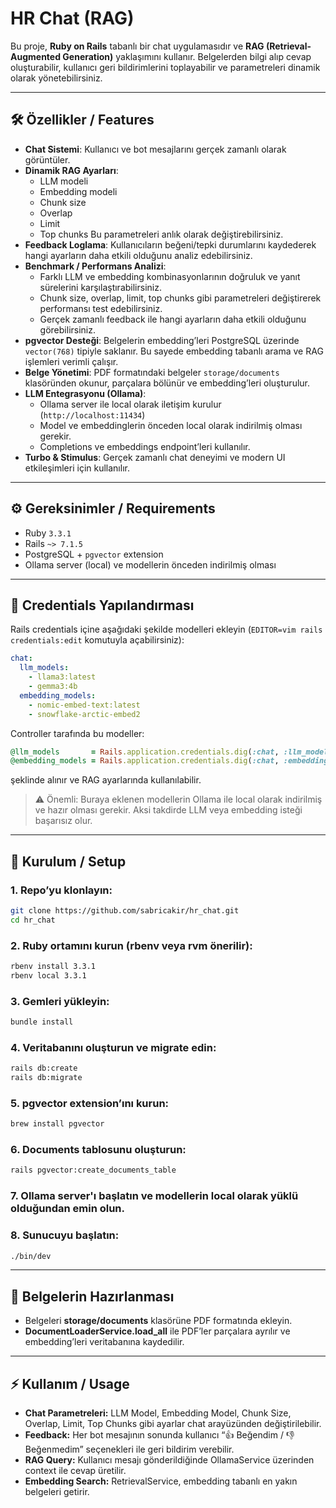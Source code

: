 # HR Chat (RAG)

Bu proje, **Ruby on Rails** tabanlı bir chat uygulamasıdır ve **RAG (Retrieval-Augmented Generation)** yaklaşımını kullanır. Belgelerden bilgi alıp cevap oluşturabilir, kullanıcı geri bildirimlerini toplayabilir ve parametreleri dinamik olarak yönetebilirsiniz.

---

## 🛠️ Özellikler / Features

- **Chat Sistemi**: Kullanıcı ve bot mesajlarını gerçek zamanlı olarak görüntüler.
- **Dinamik RAG Ayarları**:
  - LLM modeli
  - Embedding modeli
  - Chunk size
  - Overlap
  - Limit
  - Top chunks
  Bu parametreleri anlık olarak değiştirebilirsiniz.
- **Feedback Loglama**: Kullanıcıların beğeni/tepki durumlarını kaydederek hangi ayarların daha etkili olduğunu analiz edebilirsiniz.
- **Benchmark / Performans Analizi**:
  - Farklı LLM ve embedding kombinasyonlarının doğruluk ve yanıt sürelerini karşılaştırabilirsiniz.
  - Chunk size, overlap, limit, top chunks gibi parametreleri değiştirerek performansı test edebilirsiniz.
  - Gerçek zamanlı feedback ile hangi ayarların daha etkili olduğunu görebilirsiniz.
- **pgvector Desteği**:
  Belgelerin embedding’leri PostgreSQL üzerinde `vector(768)` tipiyle saklanır. Bu sayede embedding tabanlı arama ve RAG işlemleri verimli çalışır.
- **Belge Yönetimi**: PDF formatındaki belgeler `storage/documents` klasöründen okunur, parçalara bölünür ve embedding’leri oluşturulur.
- **LLM Entegrasyonu (Ollama)**:
  - Ollama server ile local olarak iletişim kurulur (`http://localhost:11434`)
  - Model ve embeddinglerin önceden local olarak indirilmiş olması gerekir.
  - Completions ve embeddings endpoint’leri kullanılır.
- **Turbo & Stimulus**: Gerçek zamanlı chat deneyimi ve modern UI etkileşimleri için kullanılır.

---

## ⚙️ Gereksinimler / Requirements

- Ruby `3.3.1`
- Rails `~> 7.1.5`
- PostgreSQL + `pgvector` extension
- Ollama server (local) ve modellerin önceden indirilmiş olması

---

## 🔑 Credentials Yapılandırması

Rails credentials içine aşağıdaki şekilde modelleri ekleyin (`EDITOR=vim rails credentials:edit` komutuyla açabilirsiniz):


```yaml
chat:
  llm_models:
    - llama3:latest
    - gemma3:4b
  embedding_models:
    - nomic-embed-text:latest
    - snowflake-arctic-embed2
```

Controller tarafında bu modeller:

```ruby
@llm_models       = Rails.application.credentials.dig(:chat, :llm_models)
@embedding_models = Rails.application.credentials.dig(:chat, :embedding_models)
```

şeklinde alınır ve RAG ayarlarında kullanılabilir.

> ⚠️ Önemli: Buraya eklenen modellerin Ollama ile local olarak indirilmiş ve hazır olması gerekir. Aksi takdirde LLM veya embedding isteği başarısız olur.

---

## 🚀 Kurulum / Setup

### 1. Repo’yu klonlayın:

```bash
git clone https://github.com/sabricakir/hr_chat.git
cd hr_chat
```

### 2. Ruby ortamını kurun (rbenv veya rvm önerilir):

```bash
rbenv install 3.3.1
rbenv local 3.3.1
```

### 3. Gemleri yükleyin:

```bash
bundle install
```

### 4. Veritabanını oluşturun ve migrate edin:

```bash
rails db:create
rails db:migrate
```

### 5. pgvector extension’ını kurun:

```bash
brew install pgvector
```

### 6. Documents tablosunu oluşturun:

```bash
rails pgvector:create_documents_table
```

### 7. Ollama server'ı başlatın ve modellerin local olarak yüklü olduğundan emin olun.

### 8. Sunucuyu başlatın:

```bash
./bin/dev
```

---

## 📁 Belgelerin Hazırlanması

- Belgeleri **storage/documents** klasörüne PDF formatında ekleyin.
- **DocumentLoaderService.load_all** ile PDF’ler parçalara ayrılır ve embedding’leri veritabanına kaydedilir.

---

## ⚡ Kullanım / Usage

- **Chat Parametreleri:** LLM Model, Embedding Model, Chunk Size, Overlap, Limit, Top Chunks gibi ayarlar chat arayüzünden değiştirilebilir.
- **Feedback:** Her bot mesajının sonunda kullanıcı “👍 Beğendim / 👎 Beğenmedim” seçenekleri ile geri bildirim verebilir.
- **RAG Query:** Kullanıcı mesajı gönderildiğinde OllamaService üzerinden context ile cevap üretilir.
- **Embedding Search:** RetrievalService, embedding tabanlı en yakın belgeleri getirir.